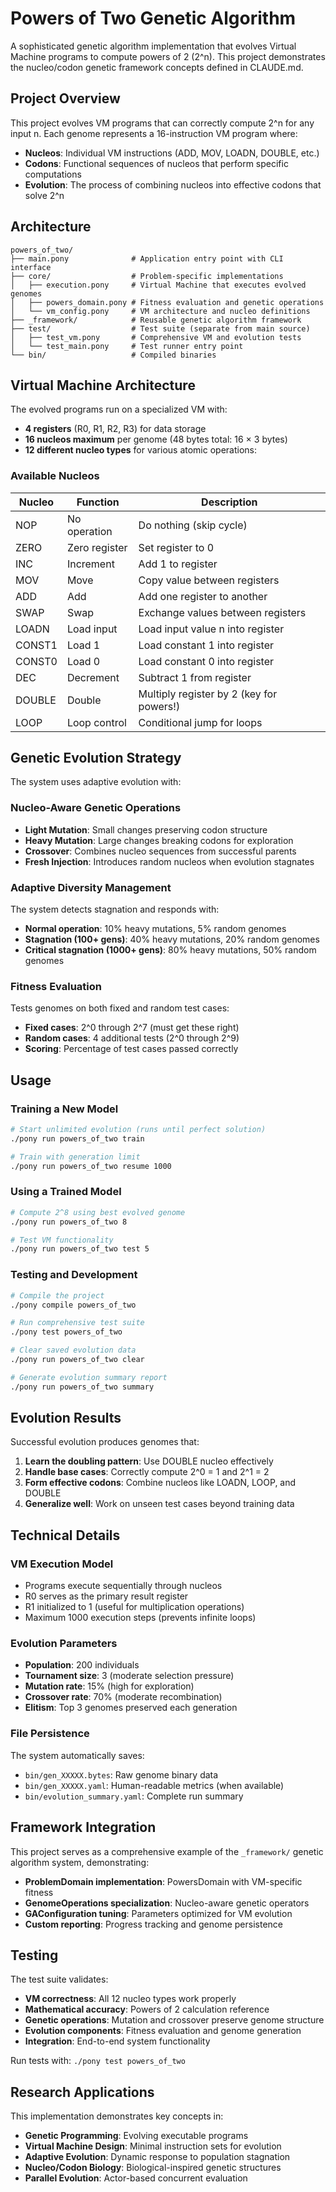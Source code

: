 # Powers of Two Genetic Algorithm

A sophisticated genetic algorithm implementation that evolves Virtual Machine programs to compute powers of 2 (2^n). This project demonstrates the nucleo/codon genetic framework concepts defined in CLAUDE.md.

## Project Overview

This project evolves VM programs that can correctly compute 2^n for any input n. Each genome represents a 16-instruction VM program where:

- **Nucleos**: Individual VM instructions (ADD, MOV, LOADN, DOUBLE, etc.)
- **Codons**: Functional sequences of nucleos that perform specific computations
- **Evolution**: The process of combining nucleos into effective codons that solve 2^n

## Architecture

```
powers_of_two/
├── main.pony              # Application entry point with CLI interface
├── core/                  # Problem-specific implementations
│   ├── execution.pony     # Virtual Machine that executes evolved genomes
│   ├── powers_domain.pony # Fitness evaluation and genetic operations
│   └── vm_config.pony     # VM architecture and nucleo definitions
├── _framework/            # Reusable genetic algorithm framework
├── test/                  # Test suite (separate from main source)
│   ├── test_vm.pony       # Comprehensive VM and evolution tests
│   └── test_main.pony     # Test runner entry point
└── bin/                   # Compiled binaries
```

## Virtual Machine Architecture

The evolved programs run on a specialized VM with:

- **4 registers** (R0, R1, R2, R3) for data storage
- **16 nucleos maximum** per genome (48 bytes total: 16 × 3 bytes)
- **12 different nucleo types** for various atomic operations:

### Available Nucleos

| Nucleo | Function | Description |
|--------|----------|-------------|
| NOP | No operation | Do nothing (skip cycle) |
| ZERO | Zero register | Set register to 0 |
| INC | Increment | Add 1 to register |
| MOV | Move | Copy value between registers |
| ADD | Add | Add one register to another |
| SWAP | Swap | Exchange values between registers |
| LOADN | Load input | Load input value n into register |
| CONST1 | Load 1 | Load constant 1 into register |
| CONST0 | Load 0 | Load constant 0 into register |
| DEC | Decrement | Subtract 1 from register |
| DOUBLE | Double | Multiply register by 2 (key for powers!) |
| LOOP | Loop control | Conditional jump for loops |

## Genetic Evolution Strategy

The system uses adaptive evolution with:

### Nucleo-Aware Genetic Operations
- **Light Mutation**: Small changes preserving codon structure
- **Heavy Mutation**: Large changes breaking codons for exploration
- **Crossover**: Combines nucleo sequences from successful parents
- **Fresh Injection**: Introduces random nucleos when evolution stagnates

### Adaptive Diversity Management
The system detects stagnation and responds with:
- **Normal operation**: 10% heavy mutations, 5% random genomes
- **Stagnation (100+ gens)**: 40% heavy mutations, 20% random genomes
- **Critical stagnation (1000+ gens)**: 80% heavy mutations, 50% random genomes

### Fitness Evaluation
Tests genomes on both fixed and random test cases:
- **Fixed cases**: 2^0 through 2^7 (must get these right)
- **Random cases**: 4 additional tests (2^0 through 2^9)
- **Scoring**: Percentage of test cases passed correctly

## Usage

### Training a New Model
```bash
# Start unlimited evolution (runs until perfect solution)
./pony run powers_of_two train

# Train with generation limit
./pony run powers_of_two resume 1000
```

### Using a Trained Model
```bash
# Compute 2^8 using best evolved genome
./pony run powers_of_two 8

# Test VM functionality
./pony run powers_of_two test 5
```

### Testing and Development
```bash
# Compile the project
./pony compile powers_of_two

# Run comprehensive test suite
./pony test powers_of_two

# Clear saved evolution data
./pony run powers_of_two clear

# Generate evolution summary report
./pony run powers_of_two summary
```

## Evolution Results

Successful evolution produces genomes that:
1. **Learn the doubling pattern**: Use DOUBLE nucleo effectively
2. **Handle base cases**: Correctly compute 2^0 = 1 and 2^1 = 2
3. **Form effective codons**: Combine nucleos like LOADN, LOOP, and DOUBLE
4. **Generalize well**: Work on unseen test cases beyond training data

## Technical Details

### VM Execution Model
- Programs execute sequentially through nucleos
- R0 serves as the primary result register
- R1 initialized to 1 (useful for multiplication operations)
- Maximum 1000 execution steps (prevents infinite loops)

### Evolution Parameters
- **Population**: 200 individuals
- **Tournament size**: 3 (moderate selection pressure)
- **Mutation rate**: 15% (high for exploration)
- **Crossover rate**: 70% (moderate recombination)
- **Elitism**: Top 3 genomes preserved each generation

### File Persistence
The system automatically saves:
- `bin/gen_XXXXX.bytes`: Raw genome binary data
- `bin/gen_XXXXX.yaml`: Human-readable metrics (when available)
- `bin/evolution_summary.yaml`: Complete run summary

## Framework Integration

This project serves as a comprehensive example of the `_framework/` genetic algorithm system, demonstrating:

- **ProblemDomain implementation**: PowersDomain with VM-specific fitness
- **GenomeOperations specialization**: Nucleo-aware genetic operators
- **GAConfiguration tuning**: Parameters optimized for VM evolution
- **Custom reporting**: Progress tracking and genome persistence

## Testing

The test suite validates:
- **VM correctness**: All 12 nucleo types work properly
- **Mathematical accuracy**: Powers of 2 calculation reference
- **Genetic operations**: Mutation and crossover preserve genome structure
- **Evolution components**: Fitness evaluation and genome generation
- **Integration**: End-to-end system functionality

Run tests with: `./pony test powers_of_two`

## Research Applications

This implementation demonstrates key concepts in:
- **Genetic Programming**: Evolving executable programs
- **Virtual Machine Design**: Minimal instruction sets for evolution
- **Adaptive Evolution**: Dynamic response to population stagnation
- **Nucleo/Codon Biology**: Biological-inspired genetic structures
- **Parallel Evolution**: Actor-based concurrent evaluation